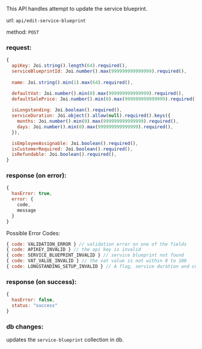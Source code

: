 This API handles attempt to update the service blueprint.

url: `api/edit-service-blueprint`

method: `POST`

### request: 
```js
{
  apiKey: Joi.string().length(64).required(),
  serviceBlueprintId: Joi.number().max(999999999999999).required(),
  
  name: Joi.string().min(1).max(64).required(),

  defaultVat: Joi.number().min(0).max(999999999999999).required(),
  defaultSalePrice: Joi.number().min(0).max(999999999999999).required(),
  
  isLongstanding: Joi.boolean().required(),
  serviceDuration: Joi.object().allow(null).required().keys({
    months: Joi.number().min(0).max(999999999999999).required(),
    days: Joi.number().min(0).max(999999999999999).required(),
  }),

  isEmployeeAssignable: Joi.boolean().required(),
  isCustomerRequired: Joi.boolean().required(),
  isRefundable: Joi.boolean().required(),
}
```

### response (on error):
```js
{
  hasError: true,
  error: {
    code,
    message
  }
}
```

Possible Error Codes:
```js
{ code: VALIDATION_ERROR } // validation error on one of the fields
{ code: APIKEY_INVALID } // the api key is invalid
{ code: SERVICE_BLUEPRINT_INVALID } // service blueprint not found
{ code: VAT_VALUE_INVALID } // the vat value is not within 0 to 100
{ code: LONGSTANDING_SETUP_INVALID } // A flag, service duration and customer are required
```

### response (on success):
```js
{
  hasError: false,
  status: "success"
}
```

### db changes:
updates the `service-blueprint` collection in db.